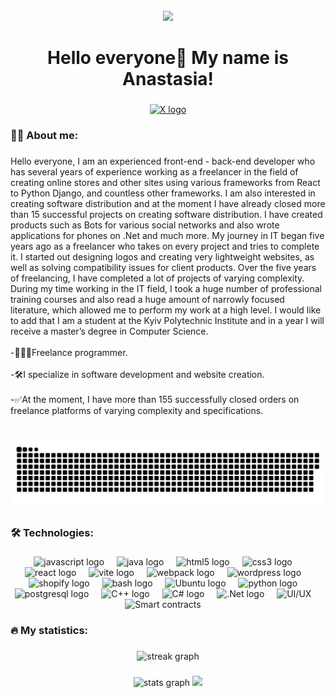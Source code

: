 <br clear="both">

<div align="center">
  <img height="absolute bottom-0 top-0" width="500px" src="https://media1.giphy.com/media/v1.Y2lkPTc5MGI3NjExcHhvbDRiNjVmdXN3aDZsajB6ZnZrMXFkejZocTB6OXNtY2h0MWZxeCZlcD12MV9pbnRlcm5hbF9naWZfYnlfaWQmY3Q9cw/juua9i2c2fA0AIp2iq/giphy.gif"  />
</div>

###

<h1 align="center">Hello everyone👋 My name is Anastasia!</h1>

###

<div align="center">
  <a href="https://twitter.com/intent/follow?screen_name=TomasevskijVlad" target="_blank">
    <img src="https://img.shields.io/twitter/follow/TomasevskijVlad" height="25" alt="X logo"  />
  </a>
</div>

<h3 align="left">👩‍💻 About me:</h3>

###

<p align="left">Hello everyone, I am an experienced front-end - back-end developer who has several years of experience working as a freelancer in the field of creating online stores and other sites using various frameworks from React to Python Django, and countless other frameworks. I am also interested in creating software distribution and at the moment I have already closed more than 15 successful projects on creating software distribution. I have created products such as Bots for various social networks and also wrote applications for phones on .Net and much more. My journey in IT began five years ago as a freelancer who takes on every project and tries to complete it. I started out designing logos and creating very lightweight websites, as well as solving compatibility issues for client products. Over the five years of freelancing, I have completed a lot of projects of varying complexity. During my time working in the IT field, I took a huge number of professional training courses and also read a huge amount of narrowly focused literature, which allowed me to perform my work at a high level. I would like to add that I am a student at the Kyiv Polytechnic Institute and in a year I will receive a master’s degree in Computer Science.<br> <br>-👨🏻‍💻Freelance programmer.</br> <br>-🛠️I specialize in software development and website creation.</br> <br>-✅At the moment, I have more than 155 successfully closed orders on freelance platforms of varying complexity and specifications.</br></br></p>

###

<p align="center">
 <img width="600" src="assets/github-snake.svg" alt="snake"/>
</p>

###

<h3 align="left">🛠 Technologies:</h3>

###

<div align="center">
  <img src="https://cdn.jsdelivr.net/gh/devicons/devicon/icons/javascript/javascript-original.svg" height="40" alt="javascript logo"  />
  <img width="12" />
  <img src="https://static-00.iconduck.com/assets.00/java-icon-1511x2048-6ikx8301.png" height="40" alt="java logo"  />
  <img width="12" />
  <img src="https://cdn.jsdelivr.net/gh/devicons/devicon/icons/html5/html5-original.svg" height="40" alt="html5 logo"  />
  <img width="12" />
  <img src="https://cdn.jsdelivr.net/gh/devicons/devicon/icons/css3/css3-original.svg" height="40" alt="css3 logo"  />
  <img width="12" />
  <img src="https://cdn.jsdelivr.net/gh/devicons/devicon/icons/react/react-original.svg" height="40" alt="react logo"  />
  <img width="12" />
  <img src="https://skillicons.dev/icons?i=vite" height="40" alt="vite logo"  />
  <img width="12" />
  <img src="https://cdn.simpleicons.org/webpack/8DD6F9" height="40" alt="webpack logo"  />
  <img width="12" />
  <img src="https://skillicons.dev/icons?i=wordpress" height="40" alt="wordpress logo"  />
  <img width="12" />
  <img src="https://cdn.iconscout.com/icon/free/png-256/free-shopify-226579.png?f=webp" height="40" alt="shopify logo"  />
  <img width="12" />
  <img src="https://cdn.simpleicons.org/gnubash/4EAA25" height="40" alt="bash logo"  />
  <img width="12" />
  <img src="https://upload.wikimedia.org/wikipedia/commons/9/9e/UbuntuCoF.svg" height="40" alt="Ubuntu logo"  />
  <img width="12" />
  <img src="https://skillicons.dev/icons?i=py" height="40" alt="python logo"  />
  <img width="12" />
  <img src="https://skillicons.dev/icons?i=postgres" height="40" alt="postgresql logo"  />
  <img width="12" />
  <img src="https://upload.wikimedia.org/wikipedia/commons/1/18/ISO_C%2B%2B_Logo.svg" height="40" alt="С++ logo"  />
  <img width="12" />
  <img src="https://upload.wikimedia.org/wikipedia/commons/d/d2/C_Sharp_Logo_2023.svg" height="40" alt="С# logo"  />
  <img width="12" />
  <img src="https://upload.wikimedia.org/wikipedia/commons/7/7d/Microsoft_.NET_logo.svg" height="40" alt=" .Net logo"  />
  <img width="12" />
  <img src="https://cdn-icons-png.flaticon.com/512/8448/8448634.png" height="40" alt="UI/UX"  />
  <img width="12" />
  <img src="https://cdn-icons-png.flaticon.com/512/6229/6229280.png" height="40" alt="Smart contracts"  />
  <img width="12" />
</div>

###

<h3 align="left">🔥 My statistics:</h3>

###

<div align="center">
  <img src="https://streak-stats.demolab.com/?user=Tomashevskaya-Anastasia&locale=en&mode=daily&theme=dark&hide_border=false&border_radius=5&order=3" height="220" alt="streak graph"  />
</div>

###

<div align="center">
  <img src="https://github-readme-stats.vercel.app/api?username=Tomashevskaya-Anastasia&hide_title=false&hide_rank=false&show_icons=true&include_all_commits=true&count_private=true&disable_animations=false&theme=dracula&locale=en&hide_border=false&order=1" height="150" alt="stats graph"  />
  
  <img src="https://github-readme-stats.vercel.app/api/top-langs?username=Tomashevskaya-Anastasia&locale=en&hide_title=false&layout=compact&card_width=320&langs_count=5&theme=dracula&hide_border=false&order=2%22%20height=%22150%22%20alt=%22languages%20graph%22%20height=%22150%22%20alt=%22languages%20graph"  />
</div>

###
